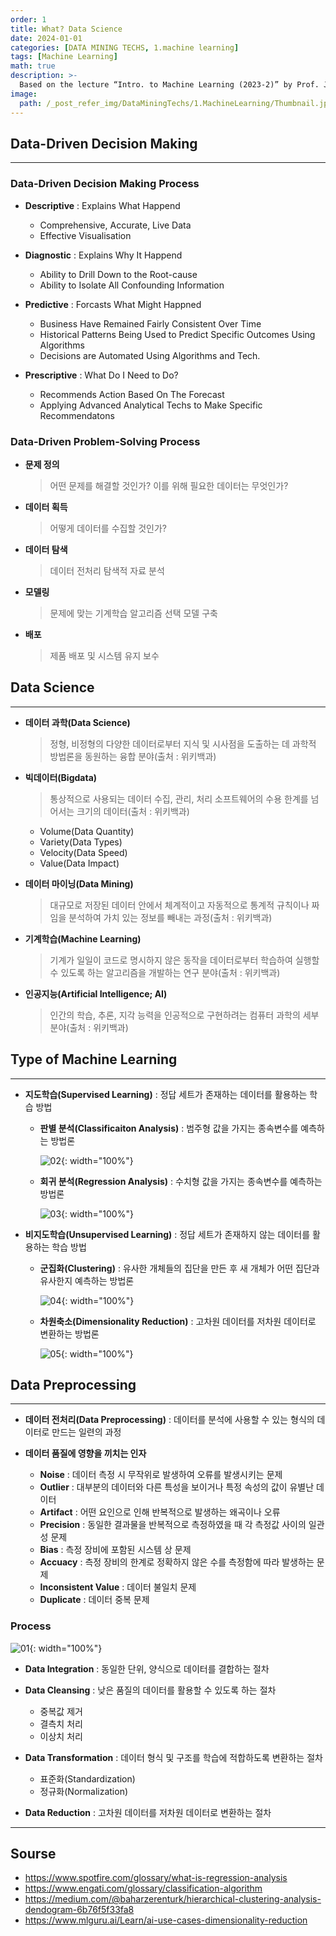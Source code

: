 ```yaml
---
order: 1
title: What? Data Science
date: 2024-01-01
categories: [DATA MINING TECHS, 1.machine learning]
tags: [Machine Learning]
math: true
description: >-
  Based on the lecture “Intro. to Machine Learning (2023-2)” by Prof. Je Hyuk Lee, Dept. of Data Science, The Grad. School, Kookmin Univ.
image:
  path: /_post_refer_img/DataMiningTechs/1.MachineLearning/Thumbnail.jpg
---
```


## Data-Driven Decision Making
-----

### Data-Driven Decision Making Process

- **Descriptive** : Explains What Happend
    - Comprehensive, Accurate, Live Data
    - Effective Visualisation

- **Diagnostic** : Explains Why It Happend
    - Ability to Drill Down to the Root-cause
    - Ability to Isolate All Confounding Information

- **Predictive** : Forcasts What Might Happned
    - Business Have Remained Fairly Consistent Over Time
    - Historical Patterns Being Used to Predict Specific Outcomes Using Algorithms
    - Decisions are Automated Using Algorithms and Tech.

- **Prescriptive** : What Do I Need to Do?
    - Recommends Action Based On The Forecast
    - Applying Advanced Analytical Techs to Make Specific Recommendatons

### Data-Driven Problem-Solving Process

- **문제 정의**

    > 어떤 문제를 해결할 것인가?
    > 이를 위해 필요한 데이터는 무엇인가?

- **데이터 획득**

    > 어떻게 데이터를 수집할 것인가?

- **데이터 탐색**

    > 데이터 전처리
    > 탐색적 자료 분석

- **모델링**

    > 문제에 맞는 기계학습 알고리즘 선택
    > 모델 구축

- **배포**

    > 제품 배포 및 시스템 유지 보수

## Data Science
-----

- **데이터 과학(Data Science)**

    > 정형, 비정형의 다양한 데이터로부터 지식 및 시사점을 도출하는 데 과학적 방법론을 동원하는 융합 분야(출처 : 위키백과)

- **빅데이터(Bigdata)**

    > 통상적으로 사용되는 데이터 수집, 관리, 처리 소프트웨어의 수용 한계를 넘어서는 크기의 데이터(출처 : 위키백과)

    - Volume(Data Quantity)
    - Variety(Data Types)
    - Velocity(Data Speed)
    - Value(Data Impact)

- **데이터 마이닝(Data Mining)**

    > 대규모로 저장된 데이터 안에서 체계적이고 자동적으로 통계적 규칙이나 짜임을 분석하여 가치 있는 정보를 빼내는 과정(출처 : 위키백과)

- **기계학습(Machine Learning)**

    > 기계가 일일이 코드로 명시하지 않은 동작을 데이터로부터 학습하여 실행할 수 있도록 하는 알고리즘을 개발하는 연구 분야(출처 : 위키백과)

- **인공지능(Artificial Intelligence; AI)**

    > 인간의 학습, 추론, 지각 능력을 인공적으로 구현하려는 컴퓨터 과학의 세부 분야(출처 : 위키백과)

## Type of Machine Learning
-----

- **지도학습(Supervised Learning)** : 정답 세트가 존재하는 데이터를 활용하는 학습 방법
    - **판별 분석(Classificaiton Analysis)** : 범주형 값을 가지는 종속변수를 예측하는 방법론

        ![02](/_post_refer_img/DataMiningTechs/1.MachineLearning/01-02.png){: width="100%"}

    - **회귀 분석(Regression Analysis)** : 수치형 값을 가지는 종속변수를 예측하는 방법론

        ![03](/_post_refer_img/DataMiningTechs/1.MachineLearning/01-03.png){: width="100%"}

- **비지도학습(Unsupervised Learning)** : 정답 세트가 존재하지 않는 데이터를 활용하는 학습 방법
    - **군집화(Clustering)** : 유사한 개체들의 집단을 만든 후 새 개체가 어떤 집단과 유사한지 예측하는 방법론

        ![04](/_post_refer_img/DataMiningTechs/1.MachineLearning/01-04.png){: width="100%"}

    - **차원축소(Dimensionality Reduction)** : 고차원 데이터를 저차원 데이터로 변환하는 방법론

        ![05](/_post_refer_img/DataMiningTechs/1.MachineLearning/01-05.png){: width="100%"}

## Data Preprocessing
-----

- **데이터 전처리(Data Preprocessing)** : 데이터를 분석에 사용할 수 있는 형식의 데이터로 만드는 일련의 과정

- **데이터 품질에 영향을 끼치는 인자**
    - **Noise** : 데이터 측정 시 무작위로 발생하여 오류를 발생시키는 문제
    - **Outlier** : 대부분의 데이터와 다른 특성을 보이거나 특정 속성의 값이 유별난 데이터
    - **Artifact** : 어떤 요인으로 인해 반복적으로 발생하는 왜곡이나 오류
    - **Precision** : 동일한 결과물을 반복적으로 측정하였을 때 각 측정값 사이의 일관성 문제
    - **Bias** : 측정 장비에 포함된 시스템 상 문제
    - **Accuacy** : 측정 장비의 한계로 정확하지 않은 수를 측정함에 따라 발생하는 문제
    - **Inconsistent Value** : 데이터 불일치 문제
    - **Duplicate** : 데이터 중복 문제

### Process

![01](/_post_refer_img/DataMiningTechs/1.MachineLearning/01-01.jpg){: width="100%"}

- **Data Integration** : 동일한 단위, 양식으로 데이터를 결합하는 절차

- **Data Cleansing** : 낮은 품질의 데이터를 활용할 수 있도록 하는 절차
    - 중복값 제거
    - 결측치 처리
    - 이상치 처리

- **Data Transformation** : 데이터 형식 및 구조를 학습에 적합하도록 변환하는 절차
    - 표준화(Standardization)
    - 정규화(Normalization)

- **Data Reduction** : 고차원 데이터를 저차원 데이터로 변환하는 절차

-----

## Sourse

- https://www.spotfire.com/glossary/what-is-regression-analysis
- https://www.engati.com/glossary/classification-algorithm
- https://medium.com/@baharzerenturk/hierarchical-clustering-analysis-dendogram-6b76f5f33fa8
- https://www.mlguru.ai/Learn/ai-use-cases-dimensionality-reduction